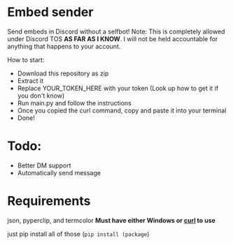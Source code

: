 # Embed sender
Send embeds in Discord without a selfbot!
Note: This is completely allowed under Discord TOS **AS FAR AS I KNOW**. I will not be held accountable for anything that happens to your account.

How to start:

- Download this repository as zip
- Extract it
- Replace YOUR_TOKEN_HERE with your token (Look up how to get it if you don't know)
- Run main.py and follow the instructions
- Once you copied the curl command, copy and paste it into your terminal
- Done!

# Todo:
- Better DM support
- Automatically send message


# Requirements
json, pyperclip, and termcolor
**Must have either Windows or [curl](https://curl.se/) to use**

just pip install all of those (`pip install (package`)
